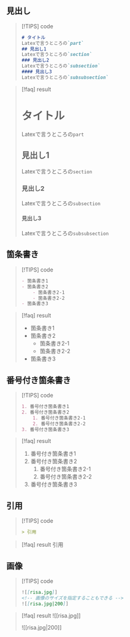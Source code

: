 
## 見出し
> [!TIPS] code
> ```markdown
> # タイトル
> Latexで言うところの`part`
> ## 見出し1
> Latexで言うところの`section`
> ### 見出し2
> Latexで言うところの`subsection`
> #### 見出し3
> Latexで言うところの`subsubsection`

> [!faq] result
> # タイトル
> Latexで言うところの`part`
> ## 見出し1
> Latexで言うところの`section`
> ### 見出し2
> Latexで言うところの`subsection`
> #### 見出し3
> Latexで言うところの`subsubsection`

## 箇条書き
> [!TIPS] code
> ```markdown
> - 箇条書き1
> - 箇条書き2
>     - 箇条書き2-1
>     - 箇条書き2-2
> - 箇条書き3
> ```

> [!faq] result
> - 箇条書き1
> - 箇条書き2
>     - 箇条書き2-1
>     - 箇条書き2-2
> - 箇条書き3

## 番号付き箇条書き
> [!TIPS] code
> ```markdown
> 1. 番号付き箇条書き1
> 2. 番号付き箇条書き2
>     1. 番号付き箇条書き2-1
>     2. 番号付き箇条書き2-2
> 3. 番号付き箇条書き3
> ```

> [!faq] result
> 1. 番号付き箇条書き1
> 2. 番号付き箇条書き2
>     1. 番号付き箇条書き2-1
>     2. 番号付き箇条書き2-2
> 3. 番号付き箇条書き3

## 引用
> [!TIPS] code
> ```markdown
> > 引用
> ```

> [!faq] result
> 引用

## 画像
> [!TIPS] code
> ```markdown
> ![[risa.jpg]]
> <!-- 画像のサイズを指定することもできる -->
> ![[risa.jpg|200]]
> ```

> [!faq] result
> ![[risa.jpg]]
> <!-- 画像のサイズを指定することもできる -->
> ![[risa.jpg|200]]


